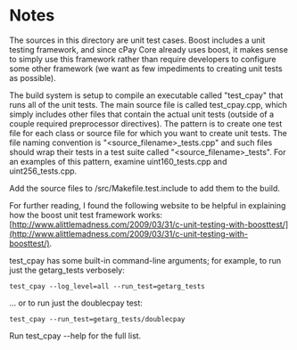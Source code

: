 # Notes
The sources in this directory are unit test cases.  Boost includes a
unit testing framework, and since cPay Core already uses boost, it makes
sense to simply use this framework rather than require developers to
configure some other framework (we want as few impediments to creating
unit tests as possible).

The build system is setup to compile an executable called "test_cpay"
that runs all of the unit tests.  The main source file is called
test_cpay.cpp, which simply includes other files that contain the
actual unit tests (outside of a couple required preprocessor
directives).  The pattern is to create one test file for each class or
source file for which you want to create unit tests.  The file naming
convention is "<source_filename>_tests.cpp" and such files should wrap
their tests in a test suite called "<source_filename>_tests".  For an
examples of this pattern, examine uint160_tests.cpp and
uint256_tests.cpp.

Add the source files to /src/Makefile.test.include to add them to the build.

For further reading, I found the following website to be helpful in
explaining how the boost unit test framework works:
[http://www.alittlemadness.com/2009/03/31/c-unit-testing-with-boosttest/](http://www.alittlemadness.com/2009/03/31/c-unit-testing-with-boosttest/).

test_cpay has some built-in command-line arguments; for
example, to run just the getarg_tests verbosely:

    test_cpay --log_level=all --run_test=getarg_tests

... or to run just the doublecpay test:

    test_cpay --run_test=getarg_tests/doublecpay

Run  test_cpay --help   for the full list.

